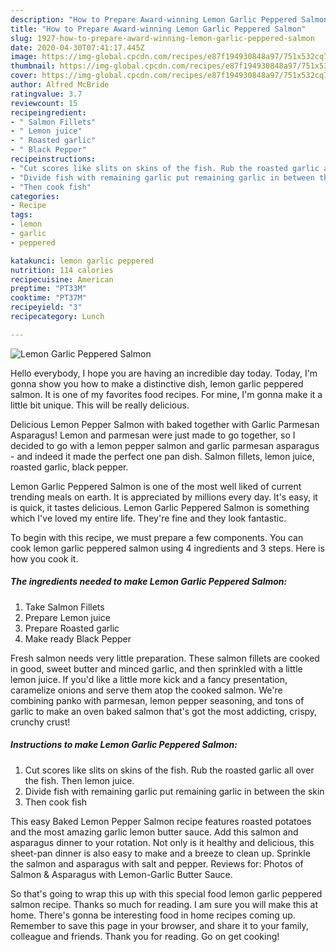 ```yaml
---
description: "How to Prepare Award-winning Lemon Garlic Peppered Salmon"
title: "How to Prepare Award-winning Lemon Garlic Peppered Salmon"
slug: 1927-how-to-prepare-award-winning-lemon-garlic-peppered-salmon
date: 2020-04-30T07:41:17.445Z
image: https://img-global.cpcdn.com/recipes/e87f194930848a97/751x532cq70/lemon-garlic-peppered-salmon-recipe-main-photo.jpg
thumbnail: https://img-global.cpcdn.com/recipes/e87f194930848a97/751x532cq70/lemon-garlic-peppered-salmon-recipe-main-photo.jpg
cover: https://img-global.cpcdn.com/recipes/e87f194930848a97/751x532cq70/lemon-garlic-peppered-salmon-recipe-main-photo.jpg
author: Alfred McBride
ratingvalue: 3.7
reviewcount: 15
recipeingredient:
- " Salmon Fillets"
- " Lemon juice"
- " Roasted garlic"
- " Black Pepper"
recipeinstructions:
- "Cut scores like slits on skins of the fish. Rub the roasted garlic all over the fish. Then lemon juice."
- "Divide fish with remaining garlic put remaining garlic in between the skin"
- "Then cook fish"
categories:
- Recipe
tags:
- lemon
- garlic
- peppered

katakunci: lemon garlic peppered 
nutrition: 114 calories
recipecuisine: American
preptime: "PT33M"
cooktime: "PT37M"
recipeyield: "3"
recipecategory: Lunch

---
```



![Lemon Garlic Peppered Salmon](https://img-global.cpcdn.com/recipes/e87f194930848a97/751x532cq70/lemon-garlic-peppered-salmon-recipe-main-photo.jpg)

Hello everybody, I hope you are having an incredible day today. Today, I'm gonna show you how to make a distinctive dish, lemon garlic peppered salmon. It is one of my favorites food recipes. For mine, I'm gonna make it a little bit unique. This will be really delicious.

Delicious Lemon Pepper Salmon with baked together with Garlic Parmesan Asparagus! Lemon and parmesan were just made to go together, so I decided to go with a lemon pepper salmon and garlic parmesan asparagus - and indeed it made the perfect one pan dish. Salmon fillets, lemon juice, roasted garlic, black pepper.

Lemon Garlic Peppered Salmon is one of the most well liked of current trending meals on earth. It is appreciated by millions every day. It's easy, it is quick, it tastes delicious. Lemon Garlic Peppered Salmon is something which I've loved my entire life. They're fine and they look fantastic.


To begin with this recipe, we must prepare a few components. You can cook lemon garlic peppered salmon using 4 ingredients and 3 steps. Here is how you cook it.

<!--inarticleads1-->

##### The ingredients needed to make Lemon Garlic Peppered Salmon:

1. Take  Salmon Fillets
1. Prepare  Lemon juice
1. Prepare  Roasted garlic
1. Make ready  Black Pepper


Fresh salmon needs very little preparation. These salmon fillets are cooked in good, sweet butter and minced garlic, and then sprinkled with a little lemon juice. If you&#39;d like a little more kick and a fancy presentation, caramelize onions and serve them atop the cooked salmon. We&#39;re combining panko with parmesan, lemon pepper seasoning, and tons of garlic to make an oven baked salmon that&#39;s got the most addicting, crispy, crunchy crust! 

<!--inarticleads2-->

##### Instructions to make Lemon Garlic Peppered Salmon:

1. Cut scores like slits on skins of the fish. Rub the roasted garlic all over the fish. Then lemon juice.
1. Divide fish with remaining garlic put remaining garlic in between the skin
1. Then cook fish


This easy Baked Lemon Pepper Salmon recipe features roasted potatoes and the most amazing garlic lemon butter sauce. Add this salmon and asparagus dinner to your rotation. Not only is it healthy and delicious, this sheet-pan dinner is also easy to make and a breeze to clean up. Sprinkle the salmon and asparagus with salt and pepper. Reviews for: Photos of Salmon &amp; Asparagus with Lemon-Garlic Butter Sauce. 

So that's going to wrap this up with this special food lemon garlic peppered salmon recipe. Thanks so much for reading. I am sure you will make this at home. There's gonna be interesting food in home recipes coming up. Remember to save this page in your browser, and share it to your family, colleague and friends. Thank you for reading. Go on get cooking!
